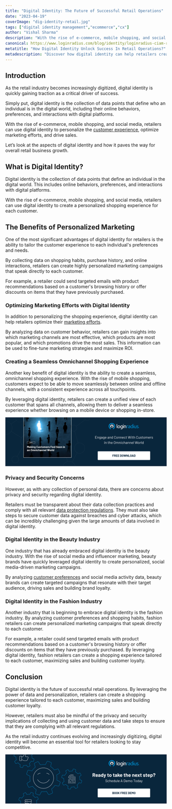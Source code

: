 ```yaml
---
title: "Digital Identity: The Future of Successful Retail Operations"
date: "2023-04-19"
coverImage: "dig-identity-retail.jpg"
tags: ["digital identity management","ecommerce","cx"]
author: "Vishal Sharma"
description: "With the rise of e-commerce, mobile shopping, and social media, retailers can use digital identity to personalize the customer experience, optimize marketing efforts, and drive sales. Let’s uncover the aspects of digital identity and how it thrives overall retail success."
canonical: https://www.loginradius.com/blog/identity/loginradius-ciam-retail-ecommerce-business/
metatitle: "How Digital Identity Unlock Success In Retail Operations?"
metadescription: "Discover how digital identity can help retailers create a personalized shopping experience, optimize marketing efforts, & drive sales in a digitized industry."
---
```

## Introduction

As the retail industry becomes increasingly digitized, digital identity is quickly gaining traction as a critical driver of success. 

Simply put, digital identity is the collection of data points that define who an individual is in the digital world, including their online behaviors, preferences, and interactions with digital platforms. 

With the rise of e-commerce, mobile shopping, and social media, retailers can use digital identity to personalize the [customer experience](https://www.loginradius.com/blog/growth/how-to-improve-the-customer-xperience/), optimize marketing efforts, and drive sales.

Let’s look at the aspects of digital identity and how it paves the way for overall retail business growth. 

## What is Digital Identity?

Digital identity is the collection of data points that define an individual in the digital world. This includes online behaviors, preferences, and interactions with digital platforms. 

With the rise of e-commerce, mobile shopping, and social media, retailers can use digital identity to create a personalized shopping experience for each customer.

## The Benefits of Personalized Marketing

One of the most significant advantages of digital identity for retailers is the ability to tailor the customer experience to each individual's preferences and needs. 

By collecting data on shopping habits, purchase history, and online interactions, retailers can create highly personalized marketing campaigns that speak directly to each customer. 

For example, a retailer could send targeted emails with product recommendations based on a customer's browsing history or offer discounts on items that they have previously purchased.

### Optimizing Marketing Efforts with Digital Identity

In addition to personalizing the shopping experience, digital identity can help retailers optimize their [marketing efforts](https://www.loginradius.com/blog/growth/top-5-marketing-strategies-to-power-up-your-business/). 

By analyzing data on customer behavior, retailers can gain insights into which marketing channels are most effective, which products are most popular, and which promotions drive the most sales. This information can be used to fine-tune marketing strategies and maximize ROI.

### Creating a Seamless Omnichannel Shopping Experience

Another key benefit of digital identity is the ability to create a seamless, omnichannel shopping experience. With the rise of mobile shopping, customers expect to be able to move seamlessly between online and offline channels, with a consistent experience across all touchpoints. 

By leveraging digital identity, retailers can create a unified view of each customer that spans all channels, allowing them to deliver a seamless experience whether browsing on a mobile device or shopping in-store.

[![EB-omnichannel](EB-omnichannel.png)](https://www.loginradius.com/resource/making-customers-feel-seen-in-an-omnichannel-world/)

### Privacy and Security Concerns

However, as with any collection of personal data, there are concerns about privacy and security regarding digital identity.

Retailers must be transparent about their data collection practices and comply with all relevant [data protection regulations](https://www.loginradius.com/blog/identity/consumer-data-privacy-security/). They must also take steps to secure customer data against breaches and cyber attacks, which can be incredibly challenging given the large amounts of data involved in digital identity.

### Digital Identity in the Beauty Industry

One industry that has already embraced digital identity is the beauty industry. With the rise of social media and influencer marketing, beauty brands have quickly leveraged digital identity to create personalized, social media-driven marketing campaigns.

By analyzing [customer preferences](https://www.loginradius.com/consent-management/) and social media activity data, beauty brands can create targeted campaigns that resonate with their target audience, driving sales and building brand loyalty.

### Digital Identity in the Fashion Industry

Another industry that is beginning to embrace digital identity is the fashion industry. By analyzing customer preferences and shopping habits, fashion retailers can create personalized marketing campaigns that speak directly to each customer.

For example, a retailer could send targeted emails with product recommendations based on a customer's browsing history or offer discounts on items that they have previously purchased. By leveraging digital identity, fashion retailers can create a shopping experience tailored to each customer, maximizing sales and building customer loyalty.

## Conclusion

Digital identity is the future of successful retail operations. By leveraging the power of data and personalization, retailers can create a shopping experience tailored to each customer, maximizing sales and building customer loyalty. 

However, retailers must also be mindful of the privacy and security implications of collecting and using customer data and take steps to ensure that they are complying with all relevant regulations. 

As the retail industry continues evolving and increasingly digitizing, digital identity will become an essential tool for retailers looking to stay competitive.

[![book-a-demo-loginradius](../../assets/book-a-demo-loginradius.png)](https://www.loginradius.com/book-a-demo/)
